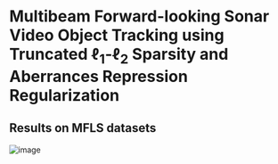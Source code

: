 # Multibeam Forward-looking Sonar Video Object Tracking using Truncated $\ell_{1}$-$\ell_{2}$ Sparsity and Aberrances Repression Regularization
## Results on MFLS datasets
![image](https://github.com/KellySui/L1-L2ARDCF/blob/main/OR.png)
